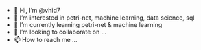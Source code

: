 - 👋 Hi, I’m @vhid7
- 👀 I’m interested in petri-net, machine learning, data science, sql
- 🌱 I’m currently learning petri-net & machine learning
- 💞️ I’m looking to collaborate on ...
- 📫 How to reach me ...

<!---
vhid7/vhid7 is a ✨ special ✨ repository because its `README.md` (this file) appears on your GitHub profile.
You can click the Preview link to take a look at your changes.
--->
